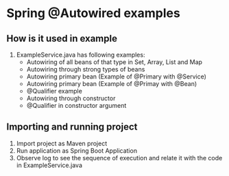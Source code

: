 # Spring @Autowired examples

## How is it used in example

1. ExampleService.java has following examples:
	- Autowiring of all beans of that type in Set, Array, List and Map
	- Autowiring through strong types of beans
	- Autowiring primary bean (Example of @Primary with @Service)
	- Autowiring primary bean (Example of @Primay with @Bean)
	- @Qualifier example
	- Autowiring through constructor
	- @Qualifier in constructor argument

## Importing and running project

1. Import project as Maven project
2. Run application as Spring Boot Application
3. Observe log to see the sequence of execution and relate it with the code in ExampleService.java
